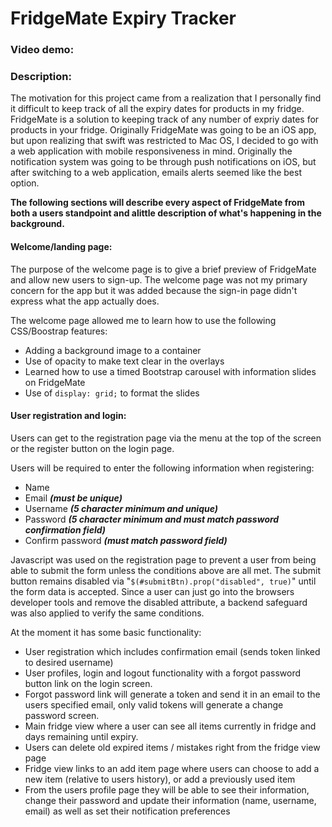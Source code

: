 # FridgeMate Expiry Tracker
### Video demo: <URL HERE>
### Description:

The motivation for this project came from a realization that I personally find it difficult to keep track of all the expiry dates for products in my fridge. FridgeMate is a solution to keeping track of any number of expriy dates for products in your fridge. Originally FridgeMate was going to be an iOS app, but upon realizing that swift was restricted to Mac OS, I decided to go with a web application with mobile responsiveness in mind. Originally the notification system was going to be through push notifications on iOS, but after switching to a web application, emails alerts seemed like the best option. 

**The following sections will describe every aspect of FridgeMate from both a users standpoint and alittle description of what's happening in the background.**

#### Welcome/landing page:
The purpose of the welcome page is to give a brief preview of FridgeMate and allow new users to sign-up. The welcome page was not my primary concern for the app but it was added because the sign-in page didn't express what the app actually does.

The welcome page allowed me to learn how to use the following CSS/Boostrap features:
- Adding a background image to a container
- Use of opacity to make text clear in the overlays
- Learned how to use a timed Bootstrap carousel with information slides on FridgeMate
- Use of ```display: grid;``` to format the slides

#### User registration and login:
Users can get to the registration page via the menu at the top of the screen or the register button on the login page.

Users will be required to enter the following information when registering:
- Name
- Email ***(must be unique)***
- Username ***(5 character minimum and unique)***
- Password ***(5 character minimum and must match password confirmation field)***
- Confirm password ***(must match password field)***

Javascript was used on the registration page to prevent a user from being able to submit the form unless the conditions above are all met. The submit button remains disabled via "```$(#submitBtn).prop("disabled", true)```" until the form data is accepted. Since a user can just go into the browsers developer tools and remove the disabled attribute, a backend safeguard was also applied to verify the same conditions.

At the moment it has some basic functionality:
- User registration which includes confirmation email (sends token linked to desired username)
- User profiles, login and logout functionality with a forgot password button link on the login screen.
- Forgot password link will generate a token and send it in an email to the users specified email, only valid tokens will generate a change password screen.
- Main fridge view where a user can see all items currently in fridge and days remaining until expiry.
- Users can delete old expired items / mistakes right from the fridge view page
- Fridge view links to an add item page where users can choose to add a new item (relative to users history), or add a previously used item
- From the users profile page they will be able to see their information, change their password and update their information (name, username, email) as well as set their notification preferences
